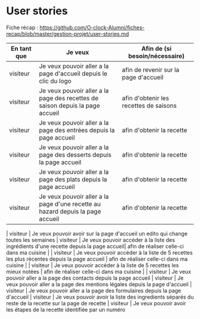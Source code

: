 # User stories

Fiche récap : https://github.com/O-clock-Alumni/fiches-recap/blob/master/gestion-projet/user-stories.md


| En tant que | Je veux | Afin de (si besoin/nécessaire) |
|--|--|--|
| visiteur | Je veux pouvoir aller a la page d'accueil depuis le clic du logo | afin de revenir sur la page d'accueil |
| visiteur | Je veux pouvoir aller a la page des recettes de saison depuis la page accueil| afin d'obtenir les recettes de saisons |
| visiteur | Je veux pouvoir aller a la page des entrées depuis la page accueil| afin d'obtenir la recette |
| visiteur | Je veux pouvoir aller a la page des desserts depuis la page accueil| afin d'obtenir la recette |
| visiteur | Je veux pouvoir aller a la page des plats depuis la page accueil| afin d'obtenir la recette |
| visiteur | Je veux pouvoir aller a la page d'une recette au hazard depuis la page accueil | afin d'obtenir la recette |

| visiteur | Je veux pouvoir avoir sur la page d'accueil un edito qui change toutes les semaines 
| visiteur | Je veux pouvoir accéder à la liste des ingrédients d'une recette depuis la page accueil| afin de réaliser celle-ci dans ma cuisine |
| visiteur | Je veux pouvoir accéder à la liste de 5 recettes les plus récentes depuis la page accueil | afin de réaliser celle-ci dans ma cuisine |
| visiteur | Je veux pouvoir accéder à la liste de 5 recettes les mieux notées | afin de réaliser celle-ci dans ma cuisine |
| visiteur | Je veux pouvoir aller a la page des contacts depuis la page accueil 
| visiteur | Je veux pouvoir aller a la page des mentions légales depuis la page d'accueil 
| visiteur | Je veux pouvoir aller a la page des formulaires depuis la page d'accueil 
| visiteur | Je veux pouvoir avoir la liste des ingredients séparés du reste de la recette sur la page de recette
| visiteur | Je veux pouvoir avoir les étapes de la recette identifiée par un numéro